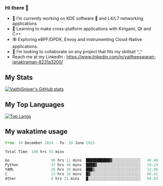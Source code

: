 ### Hi there 👋

- 🔭 I’m currently working on KDE software 💓 and L4/L7 networking applications 
- 📖 Learning to make cross-platform applications with Kirigami, Qt and C++
- 🕸️ Exploring eBPF/DPDK, Envoy and instrumenting Cloud-Native applications. 
- 👯 I’m looking to collaborate on any project that fits my skillset ^_^
- Reach me at my LinkedIn : https://www.linkedin.com/in/vaitheeswaran-janakiraman-8231a3200/

## My Stats
[![VaithiSniper's GitHub stats](https://github-readme-stats.vercel.app/api?username=VaithiSniper&hide=stars&theme=radical)](https://github.com/anuraghazra/github-readme-stats)

## My Top Languages

[![Top Langs](https://github-readme-stats.vercel.app/api/top-langs/?username=VaithiSniper&layout=compact)](https://github.com/anuraghazra/github-readme-stats)

## My wakatime usage

<!--START_SECTION:waka-->

```rust
From: 10 December 2024 - To: 10 June 2025

Total Time: 198 hrs 55 mins

Go                   96 hrs 11 mins  ███████████▓░░░░░░░░░░░░░   46.40 %
Python               37 hrs 48 mins  ████▓░░░░░░░░░░░░░░░░░░░░   18.24 %
YAML                 26 hrs 39 mins  ███▒░░░░░░░░░░░░░░░░░░░░░   12.86 %
C                    13 hrs 18 mins  █▓░░░░░░░░░░░░░░░░░░░░░░░   06.42 %
Other                8 hrs 21 mins   █░░░░░░░░░░░░░░░░░░░░░░░░   04.03 %
```

<!--END_SECTION:waka-->
